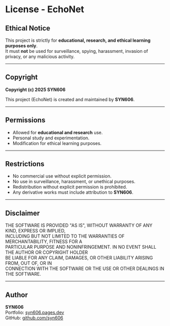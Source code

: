 # License - EchoNet

## Ethical Notice
This project is strictly for **educational, research, and ethical learning purposes only**.  
It must **not** be used for surveillance, spying, harassment, invasion of privacy, or any malicious activity.  

---

## Copyright

**Copyright (c) 2025 SYN606**

This project (EchoNet) is created and maintained by **SYN606**.

---

## Permissions
- Allowed for **educational and research** use.  
- Personal study and experimentation.  
- Modification for ethical learning purposes.  

---

## Restrictions
- No commercial use without explicit permission.  
- No use in surveillance, harassment, or unethical purposes.  
- Redistribution without explicit permission is prohibited.  
- Any derivative works must include attribution to **SYN606**.  

---

## Disclaimer
THE SOFTWARE IS PROVIDED "AS IS", WITHOUT WARRANTY OF ANY KIND, EXPRESS OR IMPLIED,  
INCLUDING BUT NOT LIMITED TO THE WARRANTIES OF MERCHANTABILITY, FITNESS FOR A  
PARTICULAR PURPOSE AND NONINFRINGEMENT. IN NO EVENT SHALL THE AUTHOR OR COPYRIGHT HOLDER  
BE LIABLE FOR ANY CLAIM, DAMAGES, OR OTHER LIABILITY ARISING FROM, OUT OF, OR IN  
CONNECTION WITH THE SOFTWARE OR THE USE OR OTHER DEALINGS IN THE SOFTWARE.

---

## Author
**SYN606**  
Portfolio: [syn606.pages.dev](https://syn606.pages.dev)  
GitHub: [github.com/syn606](https://github.com/syn606)
